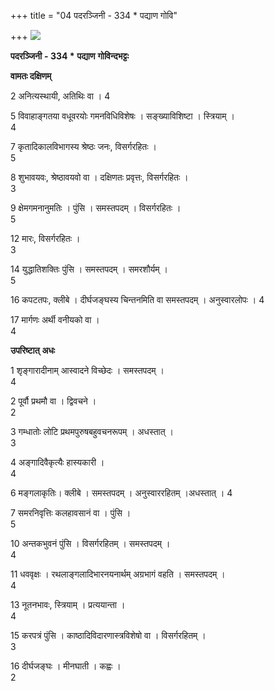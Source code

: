 +++
title = "04  पदरञ्जिनी - 334 * पद्याण गोवि"

+++
![](magazine_images/img-1661863007Padaranjini.JPG)

**पदरञ्जिनी** **- 334 \*** **पद्याण** **गोविन्दभट्टः**

**वामतः दक्षिणम्**

2  अनित्यस्थायी, अतिथिः वा ।
4

5  विवाहाङ्गतया वधूवरयोः गमनविधिविशेषः । सङ्ख्याविशिष्टा । स्त्रियाम् ।  
4

7  कृतादिकालविभागस्य श्रेष्ठः जनः, विसर्गरहितः ।            
       5

8  शुभावयवः, श्रेष्ठावयवो वा । दक्षिणतः प्रवृत्तः, विसर्गरहितः ।     
      3

9  क्षेमगमनानुमतिः । पुंसि । समस्तपदम् । विसर्गरहितः ।          
     5

12  मारः, विसर्गरहितः ।                       
            3

14  युद्धातिशक्तिः पुंसि । समस्तपदम् । समरशौर्यम् ।             
      5

16  कपटतपः, क्लीबे । दीर्घजङ्घस्य चिन्तनमिति वा समस्तपदम् । अनुस्वारलोपः । 4

17  मार्गणः अर्थी वनीयको वा ।                    
           4

**उपरिष्टात्** **अधः**

1  शृङ्गारादीनाम् आस्वादने विच्छेदः । समस्तपदम् ।             
    4

2  पूर्वौ प्रथमौ वा । द्विवचने ।                   
              2

3  गम्धातोः लोटि प्रथमपुरुषबहुवचनरूपम् । अधस्तात् ।            
    3

4  अङ्गादिवैकृत्यैः हास्यकारी ।                    
           4

6  मङ्गलाकृतिः। क्लीबे । समस्तपदम् । अनुस्वाररहितम् ।अधस्तात् ।
 4

7  समरनिवृत्तिः कलहावसानं वा । पुंसि ।                
         5

10  अन्तकभुवनं पुंसि । विसर्गरहितम् । समस्तपदम् ।              
     4

11  धववृक्षः । रथलाङ्गलादिभारनयनार्थम् अग्रभागं वहति । समस्तपदम् ।     
4

13  नूतनभावः, स्त्रियाम् । प्रत्ययान्ता ।                 
          4

15 करपत्रं पुंसि । काष्ठादिविदारणास्त्रविशेषो वा । विसर्गरहितम् ।      
     3

16 दीर्घजङ्घः । मीनघाती । कह्वः ।                  
          2

